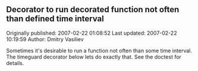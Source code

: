 ## Decorator to run decorated function not often than defined time interval

Originally published: 2007-02-22 01:08:52
Last updated: 2007-02-22 10:19:59
Author: Dmitry Vasiliev

Sometimes it's desirable to run a function not often than some time interval. The timeguard decorator below lets do exactly that. See the doctest for details.